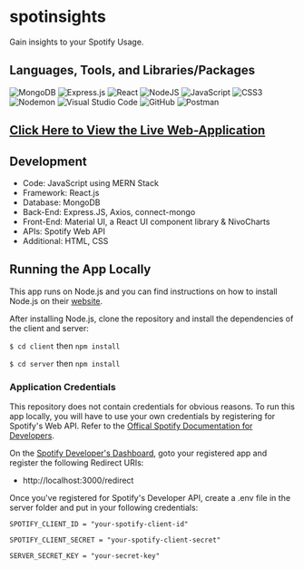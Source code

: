 # spotinsights
Gain insights to your Spotify Usage.

## Languages, Tools, and Libraries/Packages
![MongoDB](https://img.shields.io/badge/MongoDB-%234ea94b.svg?style=for-the-badge&logo=mongodb&logoColor=white) ![Express.js](https://img.shields.io/badge/express.js-%23404d59.svg?style=for-the-badge&logo=express&logoColor=%2361DAFB) ![React](https://img.shields.io/badge/react-%2320232a.svg?style=for-the-badge&logo=react&logoColor=%2361DAFB) ![NodeJS](https://img.shields.io/badge/node.js-6DA55F?style=for-the-badge&logo=node.js&logoColor=white) ![JavaScript](https://img.shields.io/badge/javascript-%23323330.svg?style=for-the-badge&logo=javascript&logoColor=%23F7DF1E) ![CSS3](https://img.shields.io/badge/css3-%231572B6.svg?style=for-the-badge&logo=css3&logoColor=white) ![Nodemon](https://img.shields.io/badge/NODEMON-%23323330.svg?style=for-the-badge&logo=nodemon&logoColor=%BBDEAD) ![Visual Studio Code](https://img.shields.io/badge/Visual%20Studio%20Code-0078d7.svg?style=for-the-badge&logo=visual-studio-code&logoColor=white) ![GitHub](https://img.shields.io/badge/github-%23121011.svg?style=for-the-badge&logo=github&logoColor=white) ![Postman](https://img.shields.io/badge/Postman-FF6C37?style=for-the-badge&logo=postman&logoColor=white)

## [Click Here to View the Live Web-Application](https://spotiinsights-7ca95654505a.herokuapp.com/spotify-overview)

## Development

- Code: JavaScript using MERN Stack
- Framework: React.js
- Database: MongoDB
- Back-End: Express.JS, Axios, connect-mongo
- Front-End: Material UI, a React UI component library & NivoCharts
- APIs: Spotify Web API
- Additional: HTML, CSS

## Running the App Locally

This app runs on Node.js and you can find instructions on how to install Node.js on their [website](https://nodejs.org/download/).

After installing Node.js, clone the repository and install the dependencies of the client and server:

`$ cd client` then `npm install`

`$ cd server` then `npm install`

### Application Credentials

This repository does not contain credentials for obvious reasons. To run this app locally, you will have to use your own credentials by registering for Spotify's Web API. Refer to the [Offical Spotify Documentation for Developers](https://developer.spotify.com/).

On the [Spotify Developer's Dashboard](https://developer.spotify.com/dashboard), goto your registered app and register the following Redirect URIs:

- http://localhost:3000/redirect

Once you've registered for Spotify's Developer API, create a .env file in the server folder and put in your following credentials:

`SPOTIFY_CLIENT_ID = "your-spotify-client-id"`

`SPOTIFY_CLIENT_SECRET = "your-spotify-client-secret"`

`SERVER_SECRET_KEY = "your-secret-key"`


